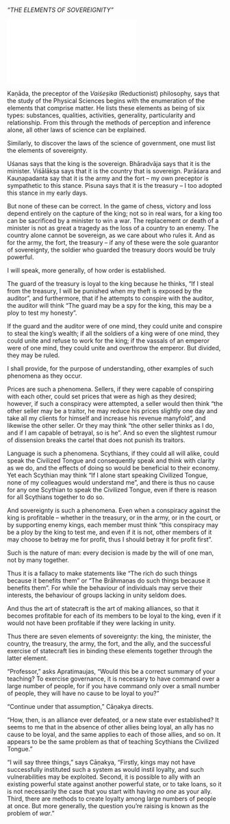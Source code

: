 
_“THE ELEMENTS OF SOVEREIGNITY”_

![PREFIX](PREFIX.md)

Kaṇāda, the preceptor of the _Vaiśeṣika_ (Reductionist) philosophy, says that the study of the Physical Sciences begins with the enumeration of the elements that comprise matter. He lists these elements as being of six types: substances, qualities, activities, generality, particularity and relationship. From this through the methods of perception and inference alone, all other laws of science can be explained.

Similarly, to discover the laws of the science of government, one must list the elements of sovereignty.

Uśanas says that the king is the sovereign. Bhāradvāja says that it is the minister. Viśālākṣa says that it is the country that is sovereign. Parāśara and Kauṇapadanta say that it is the army and the fort – my own preceptor is sympathetic to this stance. Pisuna says that it is the treasury – I too adopted this stance in my early days.

But none of these can be correct. In the game of chess, victory and loss depend entirely on the capture of the king; not so in real wars, for a king too can be sacrificed by a minister to win a war. The replacement or death of a minister is not as great a tragedy as the loss of a country to an enemy. The country alone cannot be sovereign, as we care about who rules it. And as for the army, the fort, the treasury – if any of these were the sole guarantor of sovereignty, the soldier who guarded the treasury doors would be truly powerful.

I will speak, more generally, of how order is established.

The guard of the treasury is loyal to the king because he thinks, “If I steal from the treasury, I will be punished when my theft is exposed by the auditor”, and furthermore, that if he attempts to conspire with the auditor, the auditor will think “The guard may be a spy for the king, this may be a ploy to test my honesty”.

If the guard and the auditor were of one mind, they could unite and conspire to steal the king’s wealth; if all the soldiers of a king were of one mind, they could unite and refuse to work for the king; if the vassals of an emperor were of one mind, they could unite and overthrow the emperor. But divided, they may be ruled.

I shall provide, for the purpose of understanding, other examples of such phenomena as they occur.

Prices are such a phenomena. Sellers, if they were capable of conspiring with each other, could set prices that were as high as they desired; however, if such a conspiracy were attempted, a seller would then think “the other seller may be a traitor, he may reduce his prices slightly one day and take all my clients for himself and increase his revenue manyfold”, and likewise the other seller. Or they may think “the other seller thinks as I do, and if I am capable of betrayal, so is he”. And so even the slightest rumour of dissension breaks the cartel that does not punish its traitors.

Language is such a phenomena. Scythians, if they could all will alike, could speak the Civilized Tongue and consequently speak and think with clarity as we do, and the effects of doing so would be beneficial to their economy. Yet each Scythian may think “If I alone start speaking Civilized Tongue, none of my colleagues would understand me”, and there is thus no cause for any one Scythian to speak the Civilized Tongue, even if there is reason for all Scythians together to do so.

And sovereignty is such a phenomena. Even when a conspiracy against the king is profitable – whether in the treasury, or in the army, or in the court, or by supporting enemy kings, each member must think “this conspiracy may be a ploy by the king to test me, and even if it is not, other members of it may choose to betray me for profit, thus I should betray it for profit first”.

Such is the nature of man: every decision is made by the will of one man, not by many together.

Thus it is a fallacy to make statements like “The rich do such things because it benefits them” or “The Brāhmaṇas do such things because it benefits them”. For while the behaviour of individuals may serve their interests, the behaviour of groups lacking in unity seldom does.

And thus the art of statecraft is the art of making alliances, so that it becomes profitable for each of its members to be loyal to the king, even if it would not have been profitable if they were lacking in unity.

Thus there are seven elements of sovereignty: the king, the minister, the country, the treasury, the army, the fort, and the ally, and the successful exercise of statecraft lies in binding these elements together through the latter element.

“Professor,” asks Apratimaujas, “Would this be a correct summary of your teaching? To exercise governance, it is necessary to have command over a large number of people, for if you have command only over a small number of people, they will have no cause to be loyal to you?”

“Continue under that assumption,” Cāṇakya directs.

“How, then, is an alliance ever defeated, or a new state ever established? It seems to me that in the absence of other allies being loyal, an ally has no cause to be loyal, and the same applies to each of those allies, and so on. It appears to be the same problem as that of teaching Scythians the Civilized Tongue.”

“I will say three things,” says Cāṇakya, “Firstly, kings may not have successfully instituted such a system as would instil loyalty, and such vulnerabilities may be exploited. Second, it is possible to ally with an existing powerful state against another powerful state, or to take loans, so it is not necessarily the case that you start with having _no one_ as your ally. Third, there are methods to create loyalty among large numbers of people at once. But more generally, the question you’re raising is known as the problem of _war_.”